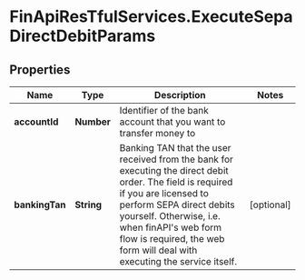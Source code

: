 # FinApiResTfulServices.ExecuteSepaDirectDebitParams

## Properties
Name | Type | Description | Notes
------------ | ------------- | ------------- | -------------
**accountId** | **Number** | Identifier of the bank account that you want to transfer money to | 
**bankingTan** | **String** | Banking TAN that the user received from the bank for executing the direct debit order. The field is required if you are licensed to perform SEPA direct debits yourself. Otherwise, i.e. when finAPI's web form flow is required, the web form will deal with executing the service itself. | [optional] 



